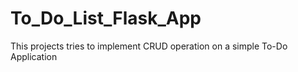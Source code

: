 # To_Do_List_Flask_App
This projects tries to implement CRUD operation on a simple To-Do Application
